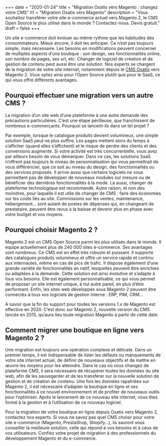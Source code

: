 +++
date = "2020-01-24"
title = "Migration Oxatis vers Magento : changez votre CMS"
h1 = "Migration Oxatis vers Magento"
description = "Vous souhaitez transférer votre site e-commerce actuel vers Magento 2, le CMS Open Source le plus utilisé dans le monde ? Contactez-nous. Devis gratuit."
draft = false
+++

Un site e-commerce doit évoluer au même rythme que les habitudes des consommateurs. Mieux encore, il doit les anticiper. Ce n’est pas toujours simple, mais nécessaire. Les besoins en modifications peuvent concerner de multiples aspects d’une boutique : son design, ses fonctionnalités online, son nombre de pages, ses url, etc. Changer de logiciel de création et de gestion de contenu peut aussi être une solution. Nos experts se chargent de la migration de votre site internet, notamment depuis le [CMS Oxatis](/ecommerce/cms/oxatis/) vers Magento 2. Vous optez ainsi pour l’Open Source plutôt que pour le SaaS, ce qui vous offre différents avantages.

## Pourquoi effectuer une migration vers un autre CMS ?

La migration d’un site web d’une plateforme à une autre demande des précautions particulières. C’est une étape périlleuse, que franchissent de nombreux e-commerçants. Pourquoi se lancent-ils dans un tel projet ? 

Par exemple, lorsque le catalogue produits devient volumineux, une simple solution SaaS peut ne plus suffire. Les pages mettent alors du temps à s’afficher (quand elles s’affichent) et le risque de perdre des clients et des conversions augmente. Si votre activité est très concurrentielle, vous avez par ailleurs besoin de vous démarquer. Dans ce cas, les solutions SaaS n’offrent pas toujours le niveau de personnalisation qui vous permettrait de vous différencier, que ce soit au niveau du design, des fonctionnalités ou des services proposés. Il arrive aussi que certains logiciels ne vous permettent pas de développer de nouveaux modules sur mesure ou de bénéficier des dernières fonctionnalités à la mode. Là aussi, changer de plateforme technologique est recommandé. Autre raison, et non des moindres, pour laquelle il est utile de changer de CMS : faire des économies sur les coûts liés au site. Commissions sur les ventes, maintenance, hébergement… sont autant de postes de dépenses qui, en changeant de prestataire, peuvent être revus à la baisse et devenir plus en phase avec votre budget et vos moyens.

## Pourquoi choisir Magento 2 ?

Magento 2 est un CMS Open Source parmi les plus utilisés dans le monde. Il équipe actuellement plus de 240 000 sites e-commerce. Ses avantages sont nombreux. Ce CMS est en effet très robuste et puissant. Il supporte des catalogues produits volumineux et offre un service rapide et continu aux internautes, même en cas de pics de trafic. Il dispose également d’une grande variété de fonctionnalités en natif, lesquelles peuvent être enrichies ou adaptées à la demande. Cette solution est ainsi évolutive et s’adapte à tous vos besoins. Elle est également personnalisable, ce qui vous permet de proposer un site internet unique, à nul autre pareil, en plus d’être performant. Enfin, les sites web développés sous Magento 2 peuvent être connectés à tous vos logiciels de gestion interne : ERP, PIM, CRM…

A savoir que la fin du support pour toutes les versions 1.x de Magento est effective en 2020. C’est donc sur Magento 2, nouvelle version du CMS lancée en 2015, qu’aura lieu toute migration Magento à partir de cette date.

## Comment migrer une boutique en ligne vers Magento 2 ?

Une migration est toujours une opération complexe et délicate. Dans un premier temps, il est indispensable de lister les défauts ou manquements de votre site internet actuel, de définir de nouveaux objectifs et de mettre en œuvre les moyens pour les atteindre. Dans le cas où vous changez de plateforme CMS, il sera nécessaire de récupérer toutes les données du site web, afin de les sauvegarder et de les transférer sur la nouvelle solution de gestion et de création de contenu. Une fois les données rapatriées sur Magento 2, il est nécessaire d’adapter la boutique en ligne et ses fonctionnalités à ce nouvel environnement et de profiter de nouveaux outils pour l’optimiser. Après le lancement de ce nouveau site internet, vous êtes formé à la gestion et à l’utilisation de ce nouveau logiciel.

Pour la migration de votre boutique en ligne depuis Oxatis vers Magento 2, contactez nos experts. Si vous ne savez pas quel CMS choisir pour votre site e-commerce (Magento, PrestaShop, Shopify…), ils sauront vous conseiller la meilleure solution, celle qui répond à vos besoins et à ceux de vos utilisateurs. Confiez votre projet de migration à des professionnels du développement Magento et du e-commerce.
